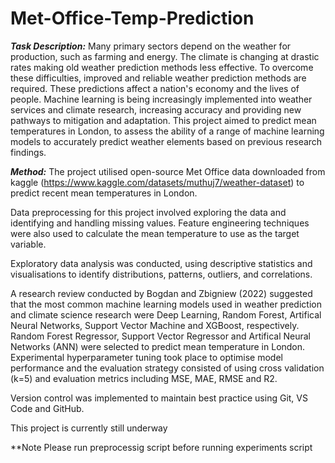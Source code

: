 # Met-Office-Temp-Prediction

**_Task Description:_** Many primary sectors depend on the weather for production, such as farming and energy. The climate is changing at drastic rates making old weather prediction methods less effective. To overcome these difficulties, improved and reliable weather prediction methods are required. These predictions affect a nation's economy and the lives of people. Machine learning is being increasingly implemented into weather services and climate research, increasing accuracy and providing new pathways to mitigation and adaptation. This project aimed to predict mean temperatures in London, to assess the ability of a range of machine learning models to accurately predict weather elements based on previous research findings.

**_Method:_** The project utilised open-source Met Office data downloaded from kaggle (https://www.kaggle.com/datasets/muthuj7/weather-dataset) to predict recent mean temperatures in London. 

Data preprocessing for this project involved exploring the data and identifying and handling missing values. Feature engineering techniques were also used to calculate the mean temperature to use as the target variable.

Exploratory data analysis was conducted, using descriptive statistics and visualisations to identify distributions, patterns, outliers, and correlations.

A research review conducted by Bogdan and Zbigniew (2022) suggested that the most common machine learning models used in weather prediction and climate science research were Deep Learning, Random Forest, Artifical Neural Networks, Support Vector Machine and XGBoost, respectively. Random Forest Regressor, Support Vector Regressor and Artifical Neural Networks (ANN) were selected to predict mean temperature in London. Experimental hyperparameter tuning took place to optimise model performance and the evaluation strategy consisted of using cross validation (k=5) and evaluation metrics including MSE, MAE, RMSE and R2.

Version control was implemented to maintain best practice using Git, VS Code and GitHub.

This project is currently still underway

**Note Please run preprocessig script before running experiments script
